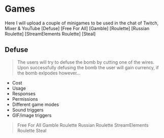 # Games
Here I will upload a couple of minigames to be used in the chat of Twitch, Mixer & YouTube
[Defuse]
[Free For All]
[Gamble]
[Roulette]
[Russian Roulette]
[StreamElements Roulette]
[Steal]

## Defuse
> The users will try to defuse the bomb by cutting one of the wires. Upon successfully defusing the bomb the user will gain currency, if the bomb exlpodes however...
- Cost
- Usage
- Responses
- Permissions
- Different game modes
- Sound triggers
- GIF/image triggers

> Free For All
> Gamble
> Roulette
> Russian Roulette
> StreamElements Roulette
> Steal
